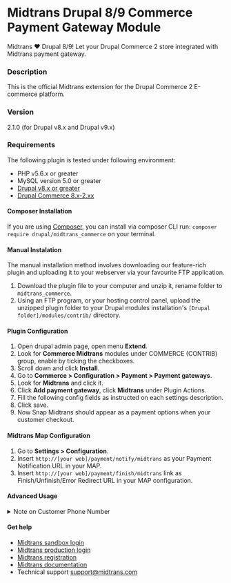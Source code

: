 Midtrans Drupal 8/9 Commerce Payment Gateway Module
=======================================================

Midtrans :heart: Drupal 8/9!
Let your Drupal Commerce 2 store integrated with Midtrans payment gateway.

### Description
This is the official Midtrans extension for the Drupal Commerce 2 E-commerce platform.

### Version
2.1.0
(for Drupal v8.x and Drupal v9.x)

### Requirements
The following plugin is tested under following environment:

* PHP v5.6.x or greater
* MySQL version 5.0 or greater
* [Drupal v8.x or greater](https://www.drupal.org/project/drupal)
* [Drupal Commerce 8.x-2.xx ](http://www.drupal.org/project/commerce)

#### Composer Installation
If you are using [Composer](https://getcomposer.org), you can install via composer CLI
run: `composer require drupal/midtrans_commerce`  on your terminal.

#### Manual Instalation
The manual installation method involves downloading our feature-rich plugin and uploading it to your webserver via your favourite FTP application.

1. Download the plugin file to your computer and unzip it, rename folder to ``midtrans_commerce``.
2. Using an FTP program, or your hosting control panel, upload the unzipped plugin folder to your Drupal modules installation's ``[Drupal folder]/modules/contrib/`` directory.


#### Plugin Configuration
1. Open drupal admin page, open menu **Extend**.
2. Look for **Commerce Midtrans** modules under COMMERCE (CONTRIB) group, enable by ticking the checkboxes.
3. Scroll down and click **Install**.
4. Go to **Commerce > Configuration > Payment > Payment gateways**.
5. Look for **Midtrans** and click it.
6. Click **Add payment gateway**, click **Midtrans** under Plugin Actions.
7. Fill the following config fields as instructed on each settings description.
8. Click save.
9. Now Snap Midtrans should appear as a payment options when your customer checkout.

#### Midtrans Map Configuration
1. Go to **Settings > Configuration**.
2. Insert ``http://[your web]/payment/notify/midtrans`` as your Payment Notification URL in your MAP.
3. Insert ``http://[your web]/payment/finish/midtrans`` link as Finish/Unfinish/Error Redirect URL in your MAP configuration.

#### Advanced Usage
<details>
<summary>Note on Customer Phone Number</summary>

##### Note on Customer Phone Number
Unfortunately Drupal Commerce by default doesn't have `phone number` as customer data <sup>\[1\]</sup>, so there will be no `phone` data passed to Midtrans side.

If you have modified your Drupal Commerce site to have phone number input field, you may want to customize/edit this payment module to also send `phone` data to Midtrans side.

You can do so by editing these line of codes in this file `/src/PluginForm/MidtransForm.php`:
- https://github.com/Midtrans/Midtrans-Drupal8/blob/3b22e9d5c060db514d9f33df75173d197bc97492/src/PluginForm/MidtransForm.php#L72-L81

You can uncomment this line:
```php
//'phone' => ,
```
Then modify it to something like this:
```php
'phone' => myCustomFunctionToGetCustomerPhone(),
```
But you will need to figure out on your own, how to programmatically retrieve customer `phone` number based on your site implementation.

You can also add more custom Snap API payload to add more data related to the transaction. Learn more on the API payload [on Snap API docs](http://snap-docs.midtrans.com)

> <sup>\[1\]</sup> At this time of writing, based on `[DrupalCommerceFolder]/modules/contrib/address/src/Plugin/Field/FieldType/AddressItem.php`, the class doesn't have any phone attribute by default.
>
> And no explanation of it on the [Drupal Commerce PG module development guide](https://docs.drupalcommerce.org/commerce2/developer-guide/payments/create-payment-gateway/on-site-gateways/stored-payment-methods)

</details>

#### Get help
* [Midtrans sandbox login](https://dashboard.sandbox.midtrans.com)
* [Midtrans production login](https://dashboard.midtrans.com)
* [Midtrans registration](https://account.midtrans.com/register)
* [Midtrans documentation](http://docs.midtrans.com)
* Technical support [support@midtrans.com](mailto:support@midtrans.com)
